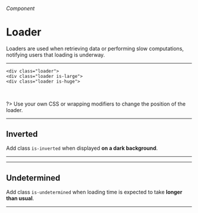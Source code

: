 <h6 class="subtitle is-5 has-text-grey has-text-weight-semibold">Component</h6><h1 class="title is-1">Loader</h1>
<p class="subtitle is-5">
    <span class="has-text-weight-semibold">Loaders</span> are used when retrieving data or performing slow computations, notifying users that loading is underway.
</p>

<hr class="is-visible is-large">

<div class="box has-background-light is-large is-marginless has-text-centered">
    <div class="level">
        <div class="level-item"><div class="loader"></div></div>
        <div class="level-item"><div class="loader is-large"></div></div>
        <div class="level-item"><div class="loader is-huge"></div></div>
    </div>
</div>
    
    <div class="loader">
    <div class="loader is-large">
    <div class="loader is-huge">

<br>

?> Use your own CSS or wrapping modifiers to change the position of the loader.


<hr class="is-large is-visible">

<h2 class="title is-4">Inverted</h2>

Add class `is-inverted` when displayed <strong>on a dark background</strong>.

<hr class="is-small">

<div class="box has-background-grey-darker is-large has-text-centered">
    <div class="loader is-large is-inverted"></div>
</div>

<hr class="is-large is-visible">

<h2 class="title is-4">Undetermined</h2>

Add class `is-undetermined` when loading time is expected to take <strong>longer than usual</strong>.
<hr class="is-small">
<div class="box">
    <div class="loader is-large is-undetermined"></div>
</div>
